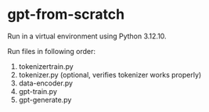 # gpt-from-scratch

Run in a virtual environment using Python 3.12.10.

Run files in following order:
1. tokenizertrain.py
2. tokenizer.py (optional, verifies tokenizer works properly)
3. data-encoder.py
4. gpt-train.py
5. gpt-generate.py